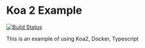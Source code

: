 # Koa 2 Example
[![Build Status](https://travis-ci.org/efernie/koa2-example-server.svg?branch=master)](https://travis-ci.org/efernie/koa2-example-server)

This is an example of using Koa2, Docker, Typescript
